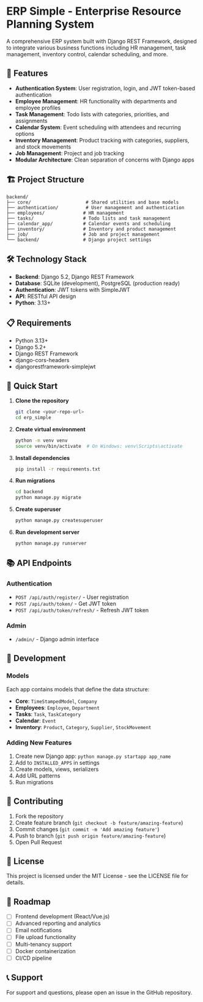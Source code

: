 # ERP Simple - Enterprise Resource Planning System

A comprehensive ERP system built with Django REST Framework, designed to integrate various business functions including HR management, task management, inventory control, calendar scheduling, and more.

## 🚀 Features

- **Authentication System**: User registration, login, and JWT token-based authentication
- **Employee Management**: HR functionality with departments and employee profiles
- **Task Management**: Todo lists with categories, priorities, and assignments
- **Calendar System**: Event scheduling with attendees and recurring options
- **Inventory Management**: Product tracking with categories, suppliers, and stock movements
- **Job Management**: Project and job tracking
- **Modular Architecture**: Clean separation of concerns with Django apps

## 🏗️ Project Structure

```
backend/
├── core/                    # Shared utilities and base models
├── authentication/          # User management and authentication
├── employees/              # HR management
├── tasks/                  # Todo lists and task management
├── calendar_app/           # Calendar events and scheduling
├── inventory/              # Inventory and product management
├── job/                    # Job and project management
└── backend/                # Django project settings
```

## 🛠️ Technology Stack

- **Backend**: Django 5.2, Django REST Framework
- **Database**: SQLite (development), PostgreSQL (production ready)
- **Authentication**: JWT tokens with SimpleJWT
- **API**: RESTful API design
- **Python**: 3.13+

## 📋 Requirements

- Python 3.13+
- Django 5.2+
- Django REST Framework
- django-cors-headers
- djangorestframework-simplejwt

## 🚀 Quick Start

1. **Clone the repository**
   ```bash
   git clone <your-repo-url>
   cd erp_simple
   ```

2. **Create virtual environment**
   ```bash
   python -m venv venv
   source venv/bin/activate  # On Windows: venv\Scripts\activate
   ```

3. **Install dependencies**
   ```bash
   pip install -r requirements.txt
   ```

4. **Run migrations**
   ```bash
   cd backend
   python manage.py migrate
   ```

5. **Create superuser**
   ```bash
   python manage.py createsuperuser
   ```

6. **Run development server**
   ```bash
   python manage.py runserver
   ```

## 📚 API Endpoints

### Authentication
- `POST /api/auth/register/` - User registration
- `POST /api/auth/token/` - Get JWT token
- `POST /api/auth/token/refresh/` - Refresh JWT token

### Admin
- `/admin/` - Django admin interface

## 🔧 Development

### Models
Each app contains models that define the data structure:
- **Core**: `TimeStampedModel`, `Company`
- **Employees**: `Employee`, `Department`
- **Tasks**: `Task`, `TaskCategory`
- **Calendar**: `Event`
- **Inventory**: `Product`, `Category`, `Supplier`, `StockMovement`

### Adding New Features
1. Create new Django app: `python manage.py startapp app_name`
2. Add to `INSTALLED_APPS` in settings
3. Create models, views, serializers
4. Add URL patterns
5. Run migrations

## 🤝 Contributing

1. Fork the repository
2. Create feature branch (`git checkout -b feature/amazing-feature`)
3. Commit changes (`git commit -m 'Add amazing feature'`)
4. Push to branch (`git push origin feature/amazing-feature`)
5. Open Pull Request

## 📄 License

This project is licensed under the MIT License - see the LICENSE file for details.

## 🚧 Roadmap

- [ ] Frontend development (React/Vue.js)
- [ ] Advanced reporting and analytics
- [ ] Email notifications
- [ ] File upload functionality
- [ ] Multi-tenancy support
- [ ] Docker containerization
- [ ] CI/CD pipeline

## 📞 Support

For support and questions, please open an issue in the GitHub repository.
